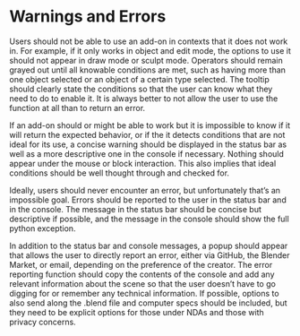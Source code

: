 # Warnings and Errors

Users should not be able to use an add-on in contexts that it does not work in. For example, if it only works in object and edit mode, the options to use it should not appear in draw mode or sculpt mode. Operators should remain grayed out until all knowable conditions are met, such as having more than one object selected or an object of a certain type selected. The tooltip should clearly state the conditions so that the user can know what they need to do to enable it. It is always better to not allow the user to use the function at all than to return an error. 

If an add-on should or might be able to work but it is impossible to know if it will return the expected behavior, or if the it detects conditions that are not ideal for its use, a concise warning should be displayed in the status bar as well as a more descriptive one in the console if necessary. Nothing should appear under the mouse or block interaction. This also implies that ideal conditions should be well thought through and checked for. 

Ideally, users should never encounter an error, but unfortunately that’s an impossible goal. Errors should be reported to the user in the status bar and in the console. The message in the status bar should be concise but descriptive if possible, and the message in the console should show the full python exception.

In addition to the status bar and console messages, a popup should appear that allows the user to directly report an error, either via GitHub, the Blender Market, or email, depending on the preference of the creator. The error reporting function should copy the contents of the console and add any relevant information about the scene so that the user doesn’t have to go digging for or remember any technical information. If possible, options to also send along the .blend file and computer specs should be included, but they need to be explicit options for those under NDAs and those with privacy concerns. 
